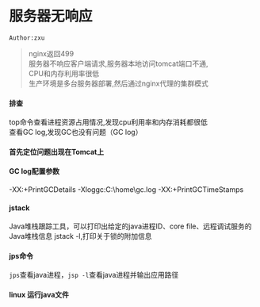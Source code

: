 # 服务器无响应
`Author:zxu`

> nginx返回499  
> 服务器不响应客户端请求,服务器本地访问tomcat端口不通,  
> CPU和内存利用率很低  
> 生产环境是多台服务器部署,然后通过nginx代理的集群模式  

#### 排查
top命令查看进程资源占用情况,发现cpu利用率和内存消耗都很低  
查看GC log,发现GC也没有问题（GC log）
#### 首先定位问题出现在Tomcat上

#### GC log配置参数
-XX:+PrintGCDetails -Xloggc:C:\home\gc.log -XX:+PrintGCTimeStamps

#### jstack
Java堆栈跟踪工具，可以打印出给定的java进程ID、core file、远程调试服务的Java堆栈信息
jstack -l,打印关于锁的附加信息


#### jps命令
`jps`查看java进程，`jsp -l`查看java进程并输出应用路径

#### linux 运行java文件
